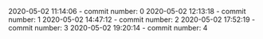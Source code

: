 2020-05-02 11:14:06 - commit number: 0
2020-05-02 12:13:18 - commit number: 1
2020-05-02 14:47:12 - commit number: 2
2020-05-02 17:52:19 - commit number: 3
2020-05-02 19:20:14 - commit number: 4
